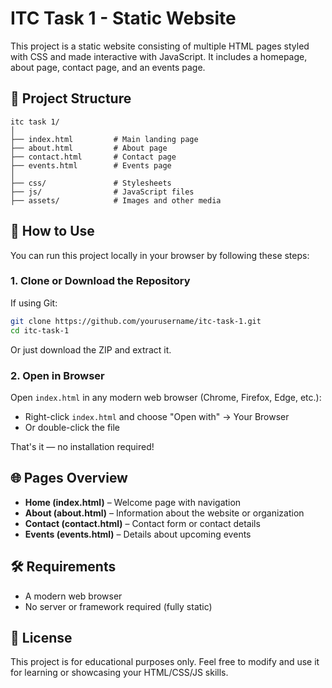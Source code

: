 # ITC Task 1 - Static Website

This project is a static website consisting of multiple HTML pages styled with CSS and made interactive with JavaScript. It includes a homepage, about page, contact page, and an events page.

## 📁 Project Structure

```
itc task 1/
│
├── index.html         # Main landing page
├── about.html         # About page
├── contact.html       # Contact page
├── events.html        # Events page
│
├── css/               # Stylesheets
├── js/                # JavaScript files
├── assets/            # Images and other media
```

## 🚀 How to Use

You can run this project locally in your browser by following these steps:

### 1. Clone or Download the Repository

If using Git:
```bash
git clone https://github.com/yourusername/itc-task-1.git
cd itc-task-1
```

Or just download the ZIP and extract it.

### 2. Open in Browser

Open `index.html` in any modern web browser (Chrome, Firefox, Edge, etc.):

- Right-click `index.html` and choose "Open with" → Your Browser
- Or double-click the file

That's it — no installation required!

## 🌐 Pages Overview

- **Home (index.html)** – Welcome page with navigation
- **About (about.html)** – Information about the website or organization
- **Contact (contact.html)** – Contact form or contact details
- **Events (events.html)** – Details about upcoming events

## 🛠️ Requirements

- A modern web browser
- No server or framework required (fully static)

## 📄 License

This project is for educational purposes only. Feel free to modify and use it for learning or showcasing your HTML/CSS/JS skills.
